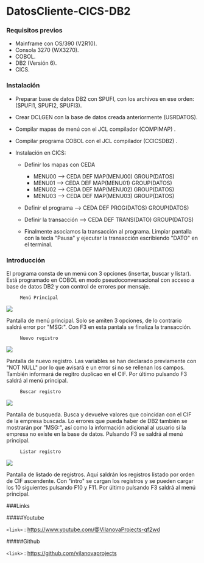 # DatosCliente-CICS-DB2

### Requisitos previos

- Mainframe con OS/390 (V2R10).
- Consola 3270 (WX3270).
- COBOL.
- DB2 (Versión 6).
- CICS.

### Instalación
- Preparar base de datos DB2 con SPUFI, con los archivos en ese orden: (SPUFI1, SPUFI2, SPUFI3).

- Crear DCLGEN con la base de datos creada anteriormente (USRDATOS).
- Compilar mapas de menú con el JCL compilador (COMPIMAP) .

- Compilar programa COBOL con el JCL compilador (CCICSDB2) .
- Instalación en CICS:
     - Definir los mapas con CEDA
          - MENU00  -->  CEDA DEF MAP(MENU00) GROUP(DATOS)
          - MENU01  -->  CEDA DEF MAP(MENU01) GROUP(DATOS)
          - MENU02  -->  CEDA DEF MAP(MENU02) GROUP(DATOS)
          - MENU03  -->  CEDA DEF MAP(MENU03) GROUP(DATOS)
		  
     - Definir el programa -->  CEDA DEF PROG(DATOS) GROUP(DATOS)
     - Definir la transacción -->  CEDA DEF TRANS(DATO) GROUP(DATOS)
	 
	 - Finalmente asociamos la transacción al programa. Limpiar pantalla con la tecla "Pausa" y ejecutar la transacción escribiendo "DATO" en el terminal.


### Introducción

El programa consta de un menú con 3 opciones (insertar, buscar y listar). Está programado en COBOL en modo pseudoconversacional con acceso a base de datos DB2 y con control de errores por mensaje.

		 Menú Principal
![](https://i.postimg.cc/9FXT2TFY/MENU00.jpg)

Pantalla de menú principal. Solo se amiten 3 opciones, de lo contrario saldrá error por "MSG:". Con F3 en esta pantala se finaliza la transacción.

		 Nuevo registro
![](https://i.postimg.cc/02tSyQzR/MENU01.jpg)

Pantalla de nuevo registro. Las variables se han declarado previamente con "NOT NULL" por lo que avisará e un error si no se rellenan los campos. También informará de regitro duplicao en el CIF. Por último pulsando F3 saldrá al menú principal.

		 Buscar registro
![](https://i.postimg.cc/bY9b4L8v/MENU02.jpg)

Pantalla de busqueda. Busca y devuelve valores que coincidan con el CIF de la empresa buscada. Lo errores que pueda haber de DB2 también se mostrarán por "MSG:", así como la información adicional al usuario si la empresa no existe en la base de datos. Pulsando F3 se saldrá al menú principal.

		 Listar registro
![](https://i.postimg.cc/GmVsv5PX/MENU03.jpg)

Pantalla de listado de registros. Aquí saldrán los registros listado por orden de CIF ascendente. Con "intro" se cargan los registros y se pueden cargar los 10 siguientes pulsando F10 y F11. Por último pulsando F3 saldrá al menú principal.



###Links


#####Youtube

`<link>` : <https://www.youtube.com/@VilanovaProjects-qf2wd>

#####Github

`<link>` : <https://github.com/vilanovaprojects>

